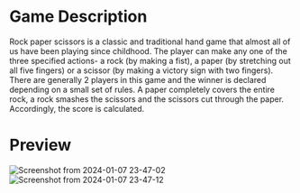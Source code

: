 # Game Description

Rock paper scissors is a classic and traditional hand game that almost all of us have been playing since childhood. The player can make any one of the three specified actions- a rock (by making a fist), a paper (by stretching out all five fingers) or a scissor (by making a victory sign with two fingers). There are generally 2 players in this game and the winner is declared depending on a small set of rules. A paper completely covers the entire rock, a rock smashes the scissors and the scissors cut through the paper. Accordingly, the score is calculated.

# Preview
![Screenshot from 2024-01-07 23-47-02](https://github.com/ananyatewari/rock-paper-scissors-cpp/assets/144683235/38a4403d-fb2d-4e8a-bd2a-b16043f857ab)
![Screenshot from 2024-01-07 23-47-12](https://github.com/ananyatewari/rock-paper-scissors-cpp/assets/144683235/48b48233-fc6f-40be-bb9d-eb4bc312dad4)
